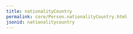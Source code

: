 ```yaml
---
title: nationalityCountry
permalink: core/Person.nationalityCountry.html
jsonid: nationalitycountry
---
```


